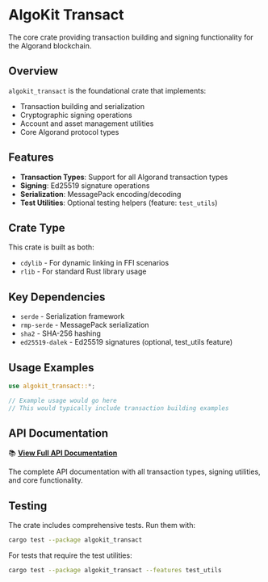 # AlgoKit Transact

The core crate providing transaction building and signing functionality for the Algorand blockchain.

## Overview

`algokit_transact` is the foundational crate that implements:

- Transaction building and serialization
- Cryptographic signing operations
- Account and asset management utilities
- Core Algorand protocol types

## Features

- **Transaction Types**: Support for all Algorand transaction types
- **Signing**: Ed25519 signature operations
- **Serialization**: MessagePack encoding/decoding
- **Test Utilities**: Optional testing helpers (feature: `test_utils`)

## Crate Type

This crate is built as both:

- `cdylib` - For dynamic linking in FFI scenarios
- `rlib` - For standard Rust library usage

## Key Dependencies

- `serde` - Serialization framework
- `rmp-serde` - MessagePack serialization
- `sha2` - SHA-256 hashing
- `ed25519-dalek` - Ed25519 signatures (optional, test_utils feature)

## Usage Examples

```rust
use algokit_transact::*;

// Example usage would go here
// This would typically include transaction building examples
```

## API Documentation

📚 **[View Full API Documentation](../api/algokit_transact/index.html)**

The complete API documentation with all transaction types, signing utilities, and core functionality.

## Testing

The crate includes comprehensive tests. Run them with:

```bash
cargo test --package algokit_transact
```

For tests that require the test utilities:

```bash
cargo test --package algokit_transact --features test_utils
```
